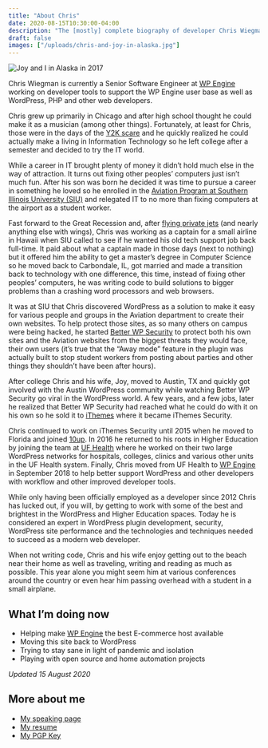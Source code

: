 ```yaml
---
title: "About Chris"
date: 2020-08-15T10:30:00-04:00
description: "The [mostly] complete biography of developer Chris Wiegman."
draft: false
images: ["/uploads/chris-and-joy-in-alaska.jpg"]
---
```


![Joy and I in Alaska in 2017](/uploads/chris-and-joy-in-alaska.jpg)

Chris Wiegman is currently a Senior Software Engineer at [WP Engine](https://wpengine.com/ "WP Engine managed WordPress hosting") working on developer tools to support the WP Engine user base as well as WordPress, PHP and other web developers.

Chris grew up primarily in Chicago and after high school thought he could make it as a musician (among other things). Fortunately, at least for Chris, those were in the days of the [Y2K scare](https://en.wikipedia.org/wiki/Year_2000_problem "primer on Y2K") and he quickly realized he could actually make a living in Information Technology so he left college after a semester and decided to try the IT world.

While a career in IT brought plenty of money it didn’t hold much else in the way of attraction. It turns out fixing other peoples’ computers just isn’t much fun. After his son was born he decided it was time to pursue a career in something he loved so he enrolled in the [Aviation Program at Southern Illinois University (SIU)](https://aviation.siu.edu/ "SIU Aviation") and relegated IT to no more than fixing computers at the airport as a student worker.

Fast forward to the Great Recession and, after [flying private jets](http://www.airliners.net/photo/Untitled/Cessna-560-Citation-V/951877?qsp=eJwtjEEKwkAMRe%2BStQuL0EV39gK68AIx%2BWixdsZMQIfSuxsHd4/34K0kaXF8/FIzaKACNrnTjjIbPwsNKz1Q38k0mJZ%2B/7pGLMl8rCGUHUcRZIf%2B/ckU9kso0j63%2BHYBsHNjOvThdSp55vaA8zTTtn0BCc4uQg%3D%3D "landing a Citation V in Naples, FL") (and nearly anything else with wings), Chris was working as a captain for a small airline in Hawaii when SIU called to see if he wanted his old tech support job back full-time. It paid about what a captain made in those days (next to nothing) but it offered him the ability to get a master’s degree in Computer Science so he moved back to Carbondale, IL, got married and made a transition back to technology with one difference, this time, instead of fixing other peoples’ computers, he was writing code to build solutions to bigger problems than a crashing word processors and web browsers.

It was at SIU that Chris discovered WordPress as a solution to make it easy for various people and groups in the Aviation department to create their own websites. To help protect those sites, as so many others on campus were being hacked, he started [Better WP Security](https://wordpress.org/plugins/better-wp-security/ "iThemes Security (formerly Better WP Security) on WordPress.org") to protect both his own sites and the Aviation websites from the biggest threats they would face, their own users (it’s true that the “Away mode” feature in the plugin was actually built to stop student workers from posting about parties and other things they shouldn’t have been after hours).

After college Chris and his wife, Joy, moved to Austin, TX and quickly got involved with the Austin WordPress community while watching Better WP Security go viral in the WordPress world. A few years, and a few jobs, later he realized that Better WP Security had reached what he could do with it on his own so he sold it to [iThemes](http://ithemes.com/ "iThemes WordPress plugins") where it became iThemes Security.

Chris continued to work on iThemes Security until 2015 when he moved to Florida and joined [10up](https://10up.com/ "10up's homepage"). In 2016 he returned to his roots in Higher Education by joining the team at [UF Health](https://ufhealth.org/ "University of Florida Health") where he worked on their two large WordPress networks for hospitals, colleges, clinics and various other units in the UF Health system. Finally, Chris moved from UF Health to [WP Engine](https://wpengine.com) in September 2018 to help better support WordPress and other developers with workflow and other improved developer tools.

While only having been officially employed as a developer since 2012 Chris has lucked out, if you will, by getting to work with some of the best and brightest in the WordPress and Higher Education spaces. Today he is considered an expert in WordPress plugin development, security, WordPress site performance and the technologies and techniques needed to succeed as a modern web developer.

When not writing code, Chris and his wife enjoy getting out to the beach near their home as well as traveling, writing and reading as much as possible. This year alone you might seem him at various conferences around the country or even hear him passing overhead with a student in a small airplane.

## What I’m doing now

* Helping make [WP Engine](https://wpengine.com) the best E-commerce host available
* Moving this site back to WordPress
* Trying to stay sane in light of pandemic and isolation
* Playing with open source and home automation projects

_Updated 15 August 2020_

## More about me

* [My speaking page](/speaking/)
* [My resume](http://wieg.co/resume "Chris Wiegman's resume")
* [My PGP Key](http://wieg.co/pgp)
